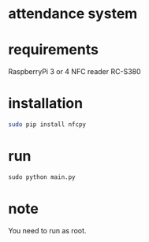 # attendance system

# requirements
RaspberryPi 3 or 4
NFC reader RC-S380

# installation
```bash
sudo pip install nfcpy
```

# run
```python
sudo python main.py
```

# note
You need to run as root.
